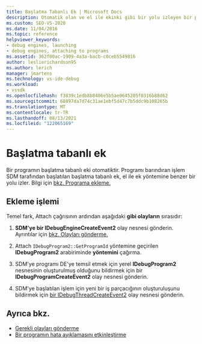 ```yaml
---
title: Başlatma Tabanlı Ek | Microsoft Docs
description: Otomatik olan ve el ile ekinki gibi bir yolu izleyen bir programa başlatma tabanlı ek hakkında bilgi edinebilirsiniz.
ms.custom: SEO-VS-2020
ms.date: 11/04/2016
ms.topic: reference
helpviewer_keywords:
- debug engines, launching
- debug engines, attaching to programs
ms.assetid: 362f00ac-1909-4a3a-bacb-c0ceb5549816
author: leslierichardson95
ms.author: lerich
manager: jmartens
ms.technology: vs-ide-debug
ms.workload:
- vssdk
ms.openlocfilehash: f3839c1edb8b8406e5b5ae0645205f0316b88d62
ms.sourcegitcommit: 68897da7d74c31ae1ebf5d47c7b5ddc9b108265b
ms.translationtype: MT
ms.contentlocale: tr-TR
ms.lasthandoff: 08/13/2021
ms.locfileid: "122065169"
---
```

# <a name="launch-based-attachment"></a>Başlatma tabanlı ek
Bir programın başlatma tabanlı eki otomatiktir. Programı barındıran işlem SDM tarafından başlatılan başlatma tabanlı ek, el ile ek yöntemine benzer bir yolu izler. Bilgi için [bkz. Programa ekleme.](../../extensibility/debugger/attaching-to-the-program.md)

## <a name="the-attaching-process"></a>Ekleme işlemi
 Temel fark, Attach çağrısının ardından aşağıdaki **gibi olayların** sırasıdır:

1. **SDM'ye bir IDebugEngineCreateEvent2** olay nesnesi gönderin. Ayrıntılar için [bkz. Olayları gönderme.](../../extensibility/debugger/sending-events.md)

2. Attach `IDebugProgram2::GetProgramId` yöntemine geçirilen **IDebugProgram2** arabiriminde **yöntemini** çağırma.

3. SDM'ye programı DE'ye temsil etmek için yerel **IDebugProgram2** nesnesinin oluşturulmuş olduğunu bildirmek için bir **IDebugProgramCreateEvent2** olay nesnesi gönderin.

4. SDM'ye başlatılan işlem için yeni bir iş parçacığının oluşturuluşunu bildirmek için [bir IDebugThreadCreateEvent2](../../extensibility/debugger/reference/idebugthreadcreateevent2.md) olay nesnesi gönderin.

## <a name="see-also"></a>Ayrıca bkz.
- [Gerekli olayları gönderme](../../extensibility/debugger/sending-the-required-events.md)
- [Bir programın hata ayıklamasını etkinleştirme](../../extensibility/debugger/enabling-a-program-to-be-debugged.md)
